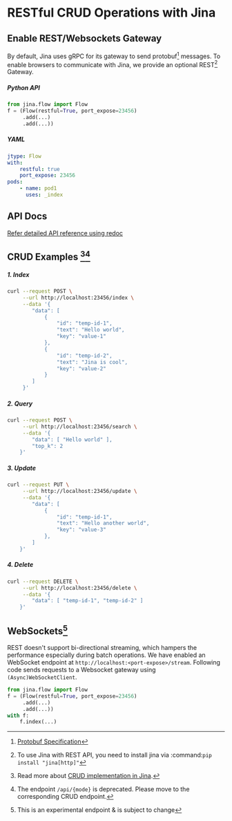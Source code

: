# RESTful CRUD Operations with Jina

## Enable REST/Websockets Gateway

By default, Jina uses gRPC for its gateway to send protobuf[^1] messages. To enable browsers to communicate with Jina, we provide an optional REST[^2] Gateway.

[^1]: [Protobuf Specification](https://docs.jina.ai/chapters/proto/)
[^2]: To use Jina with REST API, you need to install jina via :command:`pip install "jina[http]"`

##### Python API

```python
from jina.flow import Flow
f = (Flow(restful=True, port_expose=23456)
     .add(...)
     .add(...))
```

##### YAML

```yaml
jtype: Flow
with:
    restful: true
    port_expose: 23456
pods:
    - name: pod1
      uses: _index
```

## API Docs
[Refer detailed API reference using redoc](https://api.jina.ai/rest/)

## CRUD Examples [^3][^4]

[^3]: Read more about [CRUD implementation in Jina](https://docs.jina.ai/chapters/crud/).
[^4]: The endpoint `/api/{mode}` is deprecated. Please move to the corresponding CRUD endpoint.

##### 1. Index

```bash
curl --request POST \
     --url http://localhost:23456/index \
     --data '{
        "data": [
            {
                "id": "temp-id-1",
                "text": "Hello world",
                "key": "value-1"
            },
            {
                "id": "temp-id-2",
                "text": "Jina is cool",
                "key": "value-2"
            }
        ]
     }'
```

##### 2. Query

```bash
curl --request POST \
     --url http://localhost:23456/search \
     --data '{
        "data": [ "Hello world" ],
        "top_k": 2
    }'
```

##### 3. Update

```bash
curl --request PUT \
     --url http://localhost:23456/update \
     --data '{
        "data": [
            {
                "id": "temp-id-1",
                "text": "Hello another world",
                "key": "value-3"
            },
        ]
    }'
```

##### 4. Delete

```bash
curl --request DELETE \
     --url http://localhost:23456/delete \
     --data '{
        "data": [ "temp-id-1", "temp-id-2" ]
    }'
```

## WebSockets[^5]

[^5]: This is an experimental endpoint & is subject to change

REST doesn't support bi-directional streaming, which hampers the performance especially during batch operations. We have enabled an WebSocket endpoint at `http://localhost:<port-expose>/stream`. Following code sends requests to a Websocket gateway using `(Async)WebSocketClient`.

```python
from jina.flow import Flow
f = (Flow(restful=True, port_expose=23456)
     .add(...)
     .add(...))
with f:
    f.index(...)
```
